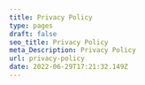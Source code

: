 ```yaml
---
title: Privacy Policy
type: pages
draft: false
seo_title: Privacy Policy
meta_Description: Privacy Policy
url: privacy-policy
date: 2022-06-29T17:21:32.149Z
---
```

